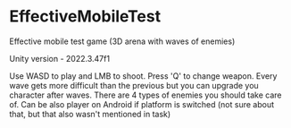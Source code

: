 # EffectiveMobileTest
Effective mobile test game (3D arena with waves of enemies)

Unity version - 2022.3.47f1

Use WASD to play and LMB to shoot. Press 'Q' to change weapon. Every wave gets more difficult than the previous but you can upgrade you character after waves. There are 4 types of enemies you should take care of. Can be also player on Android if platform is switched (not sure about that, but that also wasn't mentioned in task)
